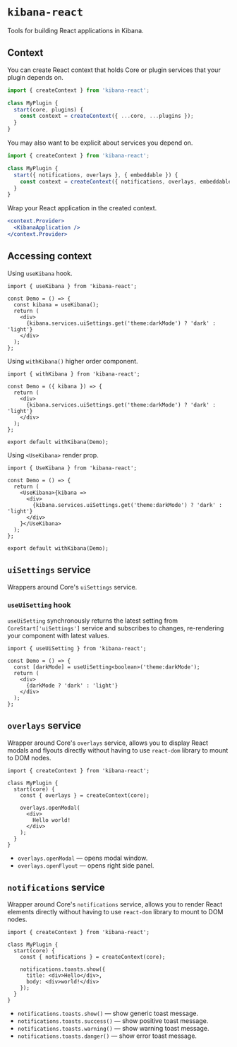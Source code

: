 # `kibana-react`

Tools for building React applications in Kibana.


## Context

You can create React context that holds Core or plugin services that your plugin depends on.

```ts
import { createContext } from 'kibana-react';

class MyPlugin {
  start(core, plugins) {
    const context = createContext({ ...core, ...plugins });
  }
}
```

You may also want to be explicit about services you depend on.

```ts
import { createContext } from 'kibana-react';

class MyPlugin {
  start({ notifications, overlays }, { embeddable }) {
    const context = createContext({ notifications, overlays, embeddable });
  }
}
```

Wrap your React application in the created context.

```jsx
<context.Provider>
  <KibanaApplication />
</context.Provider>
```


## Accessing context

Using `useKibana` hook.

```tsx
import { useKibana } from 'kibana-react';

const Demo = () => {
  const kibana = useKibana();
  return (
    <div>
      {kibana.services.uiSettings.get('theme:darkMode') ? 'dark' : 'light'}
    </div>
  );
};
```

Using `withKibana()` higher order component.

```tsx
import { withKibana } from 'kibana-react';

const Demo = ({ kibana }) => {
  return (
    <div>
      {kibana.services.uiSettings.get('theme:darkMode') ? 'dark' : 'light'}
    </div>
  );
};

export default withKibana(Demo);
```

Using `<UseKibana>` render prop.

```tsx
import { UseKibana } from 'kibana-react';

const Demo = () => {
  return (
    <UseKibana>{kibana => 
      <div>
        {kibana.services.uiSettings.get('theme:darkMode') ? 'dark' : 'light'}
      </div>
    }</UseKibana>
  );
};

export default withKibana(Demo);
```


## `uiSettings` service

Wrappers around Core's `uiSettings` service.


### `useUiSetting` hook

`useUiSetting` synchronously returns the latest setting from `CoreStart['uiSettings']` service and
subscribes to changes, re-rendering your component with latest values.

```tsx
import { useUiSetting } from 'kibana-react';

const Demo = () => {
  const [darkMode] = useUiSetting<boolean>('theme:darkMode');
  return (
    <div>
      {darkMode ? 'dark' : 'light'}
    </div>
  );
};
```


## `overlays` service

Wrapper around Core's `overlays` service, allows you to display React modals and flyouts
directly without having to use `react-dom` library to mount to DOM nodes.

```tsx
import { createContext } from 'kibana-react';

class MyPlugin {
  start(core) {
    const { overlays } = createContext(core);

    overlays.openModal(
      <div>
        Hello world!
      </div>
    );
  }
}
```

- `overlays.openModal` &mdash; opens modal window.
- `overlays.openFlyout` &mdash; opens right side panel.


## `notifications` service

Wrapper around Core's `notifications` service, allows you to render React elements
directly without having to use `react-dom` library to mount to DOM nodes.

```tsx
import { createContext } from 'kibana-react';

class MyPlugin {
  start(core) {
    const { notifications } = createContext(core);

    notifications.toasts.show({
      title: <div>Hello</div>,
      body: <div>world!</div>
    });
  }
}
```

- `notifications.toasts.show()` &mdash; show generic toast message.
- `notifications.toasts.success()` &mdash; show positive toast message.
- `notifications.toasts.warning()` &mdash; show warning toast message.
- `notifications.toasts.danger()` &mdash; show error toast message.